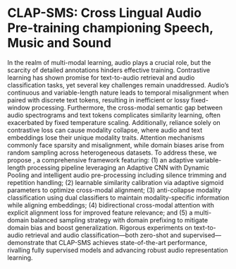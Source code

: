 # CLAP-SMS: Cross Lingual Audio Pre-training championing Speech, Music and Sound
In the realm of multi-modal learning, audio plays a crucial role, but the scarcity of
detailed annotations hinders effective training. Contrastive learning has shown promise
for text-to-audio retrieval and audio classification tasks, yet several key challenges
remain unaddressed. Audio’s continuous and variable-length nature leads to temporal
misalignment when paired with discrete text tokens, resulting in inefficient or lossy
fixed-window processing. Furthermore, the cross-modal semantic gap between audio
spectrograms and text tokens complicates similarity learning, often exacerbated by
fixed temperature scaling. Additionally, reliance solely on contrastive loss can cause
modality collapse, where audio and text embeddings lose their unique modality traits.
Attention mechanisms commonly face sparsity and misalignment, while domain biases
arise from random sampling across heterogeneous datasets. To address these, we
propose , a comprehensive framework featuring: (1) an adaptive variable-length
processing pipeline leveraging an Adaptive CNN with Dynamic Pooling and intelligent
audio pre-processing including silence trimming and repetition handling; (2) learnable
similarity calibration via adaptive sigmoid parameters to optimize cross-modal
alignment; (3) anti-collapse modality classification using dual classifiers to maintain
modality-specific information while aligning embeddings; (4) bidirectional cross-modal
attention with explicit alignment loss for improved feature relevance; and (5) a multi-
domain balanced sampling strategy with domain prefixing to mitigate domain bias and
boost generalization. Rigorous experiments on text-to-audio retrieval and audio
classification—both zero-shot and supervised—demonstrate that CLAP-SMS achieves
state-of-the-art performance, rivalling fully supervised models and advancing robust
audio representation learning.
